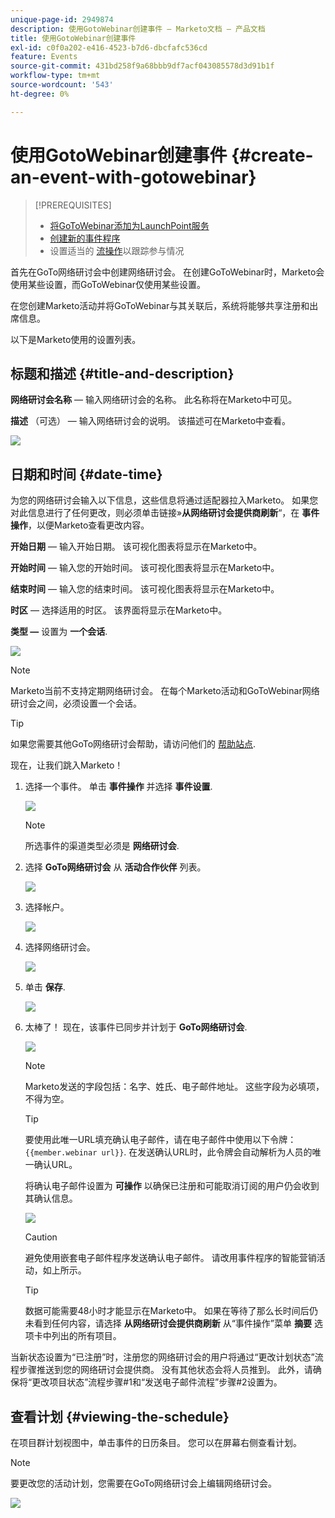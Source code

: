 ```yaml
---
unique-page-id: 2949874
description: 使用GotoWebinar创建事件 — Marketo文档 — 产品文档
title: 使用GotoWebinar创建事件
exl-id: c0f0a202-e416-4523-b7d6-dbcfafc536cd
feature: Events
source-git-commit: 431bd258f9a68bbb9df7acf043085578d3d91b1f
workflow-type: tm+mt
source-wordcount: '543'
ht-degree: 0%

---
```


# 使用GotoWebinar创建事件 {#create-an-event-with-gotowebinar}

>[!PREREQUISITES]
>
>* [将GoToWebinar添加为LaunchPoint服务](/help/marketo/product-docs/administration/additional-integrations/add-gotowebinar-as-a-launchpoint-service.md)
>* [创建新的事件程序](/help/marketo/product-docs/demand-generation/events/understanding-events/create-a-new-event-program.md)
>* 设置适当的 [流操作](/help/marketo/product-docs/core-marketo-concepts/smart-campaigns/flow-actions/add-a-flow-step-to-a-smart-campaign.md)以跟踪参与情况

首先在GoTo网络研讨会中创建网络研讨会。 在创建GoToWebinar时，Marketo会使用某些设置，而GoToWebinar仅使用某些设置。

在您创建Marketo活动并将GoToWebinar与其关联后，系统将能够共享注册和出席信息。

以下是Marketo使用的设置列表。

## 标题和描述 {#title-and-description}

**网络研讨会名称**  — 输入网络研讨会的名称。 此名称将在Marketo中可见。

**描述** （可选） — 输入网络研讨会的说明。 该描述可在Marketo中查看。

![](assets/image2015-5-28-15-3a1-3a36.png)

## 日期和时间 {#date-time}

为您的网络研讨会输入以下信息，这些信息将通过适配器拉入Marketo。 如果您对此信息进行了任何更改，则必须单击链接»**从网络研讨会提供商刷新**“，在 **事件操作**，以便Marketo查看更改内容。

**开始日期**  — 输入开始日期。 该可视化图表将显示在Marketo中。

**开始时间**  — 输入您的开始时间。 该可视化图表将显示在Marketo中。

**结束时间**  — 输入您的结束时间。 该可视化图表将显示在Marketo中。

**时区**  — 选择适用的时区。 该界面将显示在Marketo中。

**类型 —** 设置为 **一个会话**.

![](assets/image2015-5-28-15-3a7-3a1.png)

>[!NOTE]
>
>Marketo当前不支持定期网络研讨会。 在每个Marketo活动和GoToWebinar网络研讨会之间，必须设置一个会话。

>[!TIP]
>
>如果您需要其他GoTo网络研讨会帮助，请访问他们的 [帮助站点](https://support.logmeininc.com/gotowebinar).

现在，让我们跳入Marketo！

1. 选择一个事件。 单击 **事件操作** 并选择 **事件设置**.

   ![](assets/image2015-5-14-14-3a53-3a10.png)

   >[!NOTE]
   >
   >所选事件的渠道类型必须是 **网络研讨会**.

1. 选择 **GoTo网络研讨会** 从 **活动合作伙伴** 列表。

   ![](assets/image2015-5-14-14-3a55-3a20.png)

1. 选择帐户。

   ![](assets/rtaimage-2.png)

1. 选择网络研讨会。

   ![](assets/image2015-5-14-14-3a57-3a31.png)

1. 单击 **保存**.

   ![](assets/image2015-5-14-14-3a58-3a54.png)

1. 太棒了！ 现在，该事件已同步并计划于 **GoTo网络研讨会**.

   ![](assets/image2015-5-14-15-3a0-3a47.png)

   >[!NOTE]
   >
   >Marketo发送的字段包括：名字、姓氏、电子邮件地址。 这些字段为必填项，不得为空。

   >[!TIP]
   >
   >要使用此唯一URL填充确认电子邮件，请在电子邮件中使用以下令牌： `{{member.webinar url}}`. 在发送确认URL时，此令牌会自动解析为人员的唯一确认URL。
   >
   >将确认电子邮件设置为 **可操作** 以确保已注册和可能取消订阅的用户仍会收到其确认信息。

   ![](assets/goto-webinar.png)

   >[!CAUTION]
   >
   >避免使用嵌套电子邮件程序发送确认电子邮件。 请改用事件程序的智能营销活动，如上所示。

   >[!TIP]
   >
   >数据可能需要48小时才能显示在Marketo中。 如果在等待了那么长时间后仍未看到任何内容，请选择 **从网络研讨会提供商刷新** 从“事件操作”菜单 **摘要** 选项卡中列出的所有项目。

当新状态设置为“已注册”时，注册您的网络研讨会的用户将通过“更改计划状态”流程步骤推送到您的网络研讨会提供商。 没有其他状态会将人员推到。 此外，请确保将“更改项目状态”流程步骤#1和“发送电子邮件流程”步骤#2设置为。

## 查看计划  {#viewing-the-schedule}

在项目群计划视图中，单击事件的日历条目。 您可以在屏幕右侧查看计划。

>[!NOTE]
>
>要更改您的活动计划，您需要在GoTo网络研讨会上编辑网络研讨会。

![](assets/image2015-5-14-15-3a3-3a13.png)
